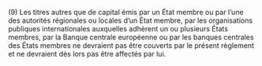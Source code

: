 (9) Les titres autres que de capital émis par un État membre ou par l’une des autorités régionales ou locales d’un État membre, par les organisations publiques internationales auxquelles adhèrent un ou plusieurs États membres, par la Banque centrale européenne ou par les banques centrales des États membres ne devraient pas être couverts par le présent règlement et ne devraient dès lors pas être affectés par lui.